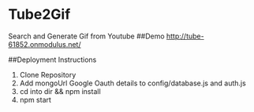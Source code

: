 # Tube2Gif
Search and Generate Gif from Youtube
##Demo
http://tube-61852.onmodulus.net/

##Deployment Instructions
1. Clone Repository
2. Add mongoUrl Google Oauth details to config/database.js and auth.js
3. cd into dir && npm install
4. npm start

